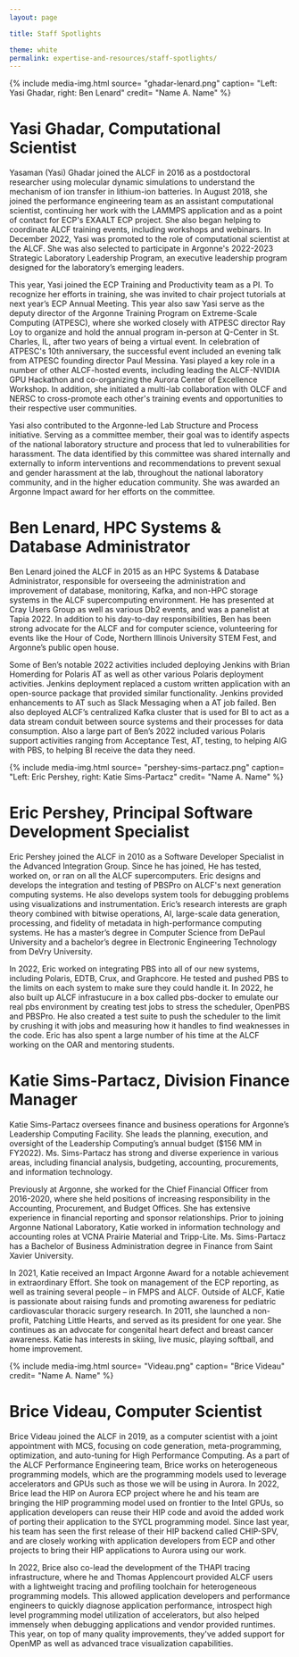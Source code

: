 ```yaml
---
layout: page

title: Staff Spotlights

theme: white
permalink: expertise-and-resources/staff-spotlights/
---
```




{% include media-img.html
   source= "ghadar-lenard.png"
   caption= "Left: Yasi Ghadar, right: Ben Lenard"
   credit= "Name A. Name"
%}

# Yasi Ghadar, Computational Scientist

Yasaman (Yasi) Ghadar joined the ALCF in 2016 as a postdoctoral researcher using molecular dynamic simulations to understand the mechanism of ion transfer in lithium-ion batteries. In August 2018, she joined the performance engineering team as an assistant computational scientist, continuing her work with the LAMMPS application and as a point of contact for ECP's EXAALT ECP project. She also began helping to coordinate ALCF training events, including workshops and webinars. In December 2022, Yasi was promoted to the role of computational scientist at the ALCF. She was also selected to participate in Argonne's 2022-2023 Strategic Laboratory Leadership Program, an executive leadership program designed for the laboratory’s emerging leaders.

This year, Yasi joined the ECP Training and Productivity team as a PI. To recognize her efforts in training, she was invited to chair project tutorials at next year’s ECP Annual Meeting. This year also saw Yasi serve as the deputy director of the Argonne Training Program on Extreme-Scale Computing (ATPESC), where she worked closely with ATPESC director Ray Loy to organize and hold the annual program in-person at Q-Center in St. Charles, IL, after two years of being a virtual event. In celebration of ATPESC's 10th anniversary, the successful event included an evening talk from ATPESC founding director Paul Messina. Yasi played a key role in a number of other ALCF-hosted events, including leading the ALCF-NVIDIA GPU Hackathon and co-organizing the Aurora Center of Excellence Workshop. In addition, she initiated a multi-lab collaboration with OLCF and NERSC to cross-promote each other's training events and opportunities to their respective user communities.

Yasi also contributed to the Argonne-led Lab Structure and Process initiative. Serving as a committee member, their goal was to identify aspects of the national laboratory structure and process that led to vulnerabilities for harassment. The data identified by this committee was shared internally and externally to inform interventions and recommendations to prevent sexual and gender harassment at the lab, throughout the national laboratory community, and in the higher education community. She was awarded an Argonne Impact award for her efforts on the committee.



# Ben Lenard, HPC Systems & Database Administrator

Ben Lenard joined the ALCF in 2015 as an HPC Systems & Database Administrator, responsible for overseeing the administration and improvement of database, monitoring, Kafka, and non-HPC storage systems in the ALCF supercomputing environment. He has presented at Cray Users Group as well as various Db2 events, and was a panelist at Tapia 2022. In addition to his day-to-day responsibilities, Ben has been strong advocate for the ALCF and for computer science, volunteering for events like the Hour of Code, Northern Illinois University STEM Fest, and Argonne’s public open house. 

Some of Ben’s notable 2022 activities included deploying Jenkins with Brian Homerding for Polaris AT as well as other various Polaris deployment activities. Jenkins deployment replaced a custom written application with an open-source package that provided similar functionality. Jenkins provided enhancements to AT such as Slack Messaging when a AT job failed. Ben also deployed ALCF’s centralized Kafka cluster that is used for BI to act as a data stream conduit between source systems and their processes for data consumption. Also a large part of Ben’s 2022 included various Polaris support activities ranging from Acceptance Test, AT, testing, to helping AIG with PBS, to helping BI receive the data they need.  



{% include media-img.html
   source= "pershey-sims-partacz.png"
   caption= "Left: Eric Pershey, right: Katie Sims-Partacz"
   credit= "Name A. Name"
%}

# Eric Pershey, Principal Software Development Specialist

Eric Pershey joined the ALCF in 2010 as a Software Developer Specialist in the Advanced Integration Group.  Since he has joined, He has tested, worked on, or ran on all the ALCF supercomputers. Eric designs and develops the integration and testing of PBSPro on ALCF's next generation computing systems.  He also develops system tools for debugging problems using visualizations and instrumentation.  Eric’s research interests are graph theory combined with bitwise operations, AI, large-scale data generation, processing, and fidelity of metadata in high-performance computing systems.  He has a master’s degree in Computer Science from DePaul University and a bachelor’s degree in Electronic Engineering Technology from DeVry University.

In 2022, Eric worked on integrating PBS into all of our new systems, including Polaris, EDTB, Crux, and Graphcore. He tested and pushed PBS to the limits on each system to make sure they could handle it. In 2022, he also built up ALCF infrastucure in a box called pbs-docker to emulate our real pbs environment by creating test jobs to stress the scheduler, OpenPBS and PBSPro. He also created a test suite to push the scheduler to the limit by crushing it with jobs and measuring how it handles to find weaknesses in the code. Eric has also spent a large number of his time at the ALCF working on the OAR and mentoring students. 



# Katie Sims-Partacz, Division Finance Manager

Katie Sims-Partacz oversees finance and business operations for Argonne’s Leadership Computing Facility. She leads the planning, execution, and oversight of the Leadership Computing’s annual budget ($156 MM in FY2022). Ms. Sims-Partacz has strong and diverse experience in various areas, including financial analysis, budgeting, accounting, procurements, and information technology.

Previously at Argonne, she worked for the Chief Financial Officer from 2016-2020, where she held positions of increasing responsibility in the Accounting, Procurement, and Budget Offices.  She has extensive experience in financial reporting and sponsor relationships. Prior to joining Argonne National Laboratory, Katie worked in information technology and accounting roles at VCNA Prairie Material and Tripp-Lite. Ms. Sims-Partacz has a Bachelor of Business Administration degree in Finance from Saint Xavier University.

In 2021, Katie received an Impact Argonne Award for a notable achievement in extraordinary Effort. She took on management of the ECP reporting, as well as training several people – in FMPS and ALCF. Outside of ALCF, Katie is passionate about raising funds and promoting awareness for pediatric cardiovascular thoracic surgery research. In 2011, she launched a non-profit, Patching Little Hearts, and served as its president for one year. She continues as an advocate for congenital heart defect and breast cancer awareness. Katie has interests in skiing, live music, playing softball, and home improvement.



{% include media-img.html
   source= "Videau.png"
   caption= "Brice Videau"
   credit= "Name A. Name"
%}

# Brice Videau, Computer Scientist

Brice Videau joined the ALCF in 2019, as a computer scientist with a joint appointment with MCS, focusing on code generation, meta-programming, optimization, and auto-tuning for High Performance Computing. As a part of the ALCF Performance Engineering team, Brice works on heterogeneous programming models, which are the programming models used to leverage accelerators and GPUs such as those we will be using in Aurora. In 2022, Brice lead the HIP on Aurora ECP project where he and his team are bringing the HIP programming model used on frontier to the Intel GPUs, so application developers can reuse their HIP code and avoid the added work of porting their application to the SYCL programming model. Since last year, his team has seen the first release of their HIP backend called CHIP-SPV, and are closely working with application developers from ECP and other projects to bring their HIP applications to Aurora using our work.

In 2022, Brice also co-lead the development of the THAPI tracing infrastructure, where he and Thomas Applencourt provided ALCF users with a lightweight tracing and profiling toolchain for heterogeneous programming models. This allowed application developers and performance engineers to quickly diagnose application performance, introspect high level programming model utilization of accelerators, but also helped immensely when debugging applications and vendor provided runtimes. This year, on top of many quality improvements, they've added support for OpenMP as well as advanced trace visualization capabilities.



